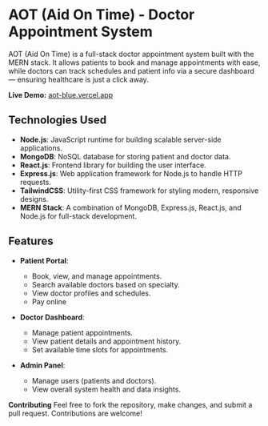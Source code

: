 # AOT (Aid On Time) - Doctor Appointment System

AOT (Aid On Time) is a full-stack doctor appointment system built with the MERN stack. It allows patients to book and manage appointments with ease, while doctors can track schedules and patient info via a secure dashboard — ensuring healthcare is just a click away.

**Live Demo:** [aot-blue.vercel.app](https://aot-blue.vercel.app)

## Technologies Used

- **Node.js**: JavaScript runtime for building scalable server-side applications.
- **MongoDB**: NoSQL database for storing patient and doctor data.
- **React.js**: Frontend library for building the user interface.
- **Express.js**: Web application framework for Node.js to handle HTTP requests.
- **TailwindCSS**: Utility-first CSS framework for styling modern, responsive designs.
- **MERN Stack**: A combination of MongoDB, Express.js, React.js, and Node.js for full-stack development.

## Features

- **Patient Portal**:
  - Book, view, and manage appointments.
  - Search available doctors based on specialty.
  - View doctor profiles and schedules.
  - Pay online
  
- **Doctor Dashboard**:
  - Manage patient appointments.
  - View patient details and appointment history.
  - Set available time slots for appointments.

- **Admin Panel**:
  - Manage users (patients and doctors).
  - View overall system health and data insights.

**Contributing**
Feel free to fork the repository, make changes, and submit a pull request. Contributions are welcome!
